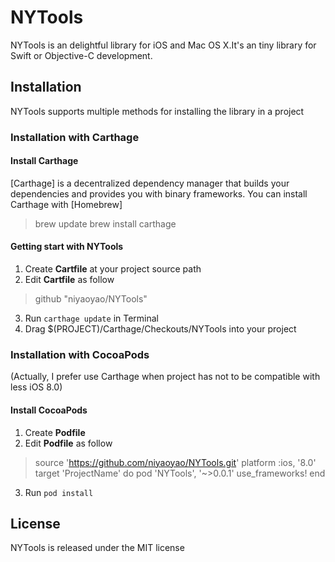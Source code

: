 # NYTools
NYTools is an delightful library for iOS and Mac OS X.It's an tiny library for Swift or Objective-C development.
## Installation
NYTools supports multiple methods for installing the library in a project
### Installation with Carthage
#### Install Carthage
[Carthage] is a decentralized dependency manager that builds your dependencies and provides you with binary frameworks.
You can install Carthage with [Homebrew]
> brew update
> brew install carthage

#### Getting start with NYTools
1. Create **Cartfile** at your project source path
2. Edit **Cartfile** as follow

> github "niyaoyao/NYTools"

3. Run `carthage update` in Terminal
4. Drag $(PROJECT)/Carthage/Checkouts/NYTools into your project 

### Installation with CocoaPods
(Actually, I prefer use Carthage when project has not to be compatible with less iOS 8.0)
#### Install CocoaPods
1. Create **Podfile**
2. Edit **Podfile** as follow

> source 'https://github.com/niyaoyao/NYTools.git'
> platform :ios, '8.0' 
> target 'ProjectName' do
> pod 'NYTools', '~>0.0.1'
> use_frameworks!
> end

3. Run `pod install`

## License
NYTools is released under the MIT license